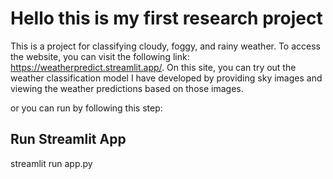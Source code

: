 # Hello this is my first research project

This is a project for classifying cloudy, foggy, and rainy weather. To access the website, you can visit the following link: https://weatherpredict.streamlit.app/. On this site, you can try out the weather classification model I have developed by providing sky images and viewing the weather predictions based on those images.

or you can run by following this step:
## Run Streamlit App
streamlit run app.py
